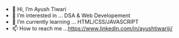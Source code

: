 - 👋 Hi, I’m Ayush Tiwari
- 👀 I’m interested in ... DSA & Web Developement
- 🌱 I’m currently learning ... HTML/CSS/JAVASCRIPT
- 📫 How to reach me ...https://www.linkedin.com/in/ayushtiwariji/

<!---
Ayush-tiwari-ji/Ayush-tiwari-ji is a ✨ special ✨ repository because its `README.md` (this file) appears on your GitHub profile.
You can click the Preview link to take a look at your changes.
--->
